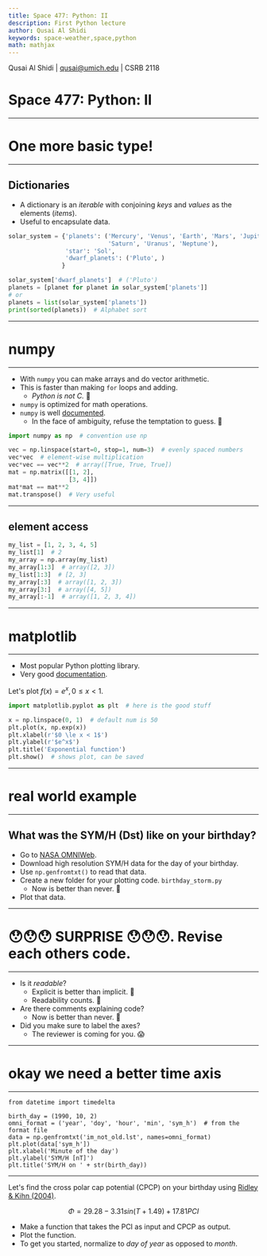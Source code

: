 ```yaml
---
title: Space 477: Python: II
description: First Python lecture
author: Qusai Al Shidi
keywords: space-weather,space,python
math: mathjax
---
```


Qusai Al Shidi | qusai@umich.edu | CSRB 2118

# Space 477: Python: II

----------

# One more basic type!

----------

## Dictionaries

- A dictionary is an *iterable* with conjoining *keys* and *values* as the elements (*items*).
- Useful to encapsulate data.

```python
solar_system = {'planets': ('Mercury', 'Venus', 'Earth', 'Mars', 'Jupiter',
                            'Saturn', 'Uranus', 'Neptune'),
                'star': 'Sol',
                'dwarf_planets': ('Pluto', )
               }

solar_system['dwarf_planets']  # ('Pluto')
planets = [planet for planet in solar_system['planets']]
# or
planets = list(solar_system['planets'])
print(sorted(planets))  # Alphabet sort
```

----------

# numpy

----------

- With `numpy` you can make arrays and do vector arithmetic.
- This is faster than making `for` loops and adding.
    - *Python is not C.* 🐍
- `numpy` is optimized for math operations.
- `numpy` is well [documented](https://numpy.org/).
    - In the face of ambiguity, refuse the temptation to guess. 🧘
```python
import numpy as np  # convention use np

vec = np.linspace(start=0, stop=1, num=3)  # evenly spaced numbers
vec*vec  # element-wise multiplication
vec*vec == vec**2  # array([True, True, True])
mat = np.matrix([[1, 2],
                 [3, 4]])
mat*mat == mat**2
mat.transpose()  # Very useful
```

----------

## element access

```python
my_list = [1, 2, 3, 4, 5]
my_list[1]  # 2
my_array = np.array(my_list)
my_array[1:3]  # array([2, 3])
my_list[1:3]  # [2, 3]
my_array[:3]  # array([1, 2, 3])
my_array[3:]  # array([4, 5])
my_array[:-1]  # array([1, 2, 3, 4])
```

----------

# matplotlib

----------

- Most popular Python plotting library.
- Very good [documentation](https://matplotlib.org/).

Let's plot $f(x) = e^x , 0 \le x < 1$.

```python
import matplotlib.pyplot as plt  # here is the good stuff

x = np.linspace(0, 1)  # default num is 50
plt.plot(x, np.exp(x))
plt.xlabel(r'$0 \le x < 1$')
plt.ylabel(r'$e^x$')
plt.title('Exponential function')
plt.show()  # shows plot, can be saved
```

----------

# real world example

----------

## What was the SYM/H (Dst) like on your birthday?

- Go to [NASA OMNIWeb](https://omniweb.gsfc.nasa.gov/).
- Download high resolution SYM/H data for the day of your birthday.
- Use `np.genfromtxt()` to read that data.
- Create a new folder for your plotting code. `birthday_storm.py`
    - Now is better than never. 🧘
- Plot that data.

----------

# 😯😯😯 __SURPRISE__ 😯😯😯. Revise each others code.

----------

- Is it *readable*?
    - Explicit is better than implicit. 🧘
    - Readability counts. 🧘
- Are there comments explaining code?
    - Now is better than never. 🧘
- Did you make sure to label the axes?
    - The reviewer is coming for you. 😱

----------

# okay we need a better time axis

----------

```
from datetime import timedelta

birth_day = (1990, 10, 2)
omni_format = ('year', 'doy', 'hour', 'min', 'sym_h')  # from the format file
data = np.genfromtxt('im_not_old.lst', names=omni_format)
plt.plot(data['sym_h'])
plt.xlabel('Minute of the day')
plt.ylabel('SYM/H [nT]')
plt.title('SYM/H on ' + str(birth_day))
```

------------

Let's find the cross polar cap potential (CPCP) on your birthday using
[Ridley & Kihn (2004)](http://dx.doi.org/10.1029/2003GL019113).

$$
\Phi = 29.28 - 3.31 sin(T+1.49) + 17.81 PCI
$$

- Make a function that takes the PCI as input and CPCP as output.
- Plot the function.
- To get you started, normalize to *day of year* as opposed to *month*.

